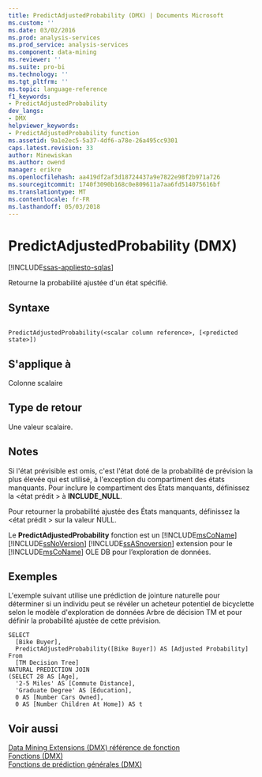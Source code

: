 ```yaml
---
title: PredictAdjustedProbability (DMX) | Documents Microsoft
ms.custom: ''
ms.date: 03/02/2016
ms.prod: analysis-services
ms.prod_service: analysis-services
ms.component: data-mining
ms.reviewer: ''
ms.suite: pro-bi
ms.technology: ''
ms.tgt_pltfrm: ''
ms.topic: language-reference
f1_keywords:
- PredictAdjustedProbability
dev_langs:
- DMX
helpviewer_keywords:
- PredictAdjustedProbability function
ms.assetid: 9a1e2ec5-5a37-4df6-a78e-26a495cc9301
caps.latest.revision: 33
author: Minewiskan
ms.author: owend
manager: erikre
ms.openlocfilehash: aa419df2af3d18724437a9e7822e98f2b971a726
ms.sourcegitcommit: 1740f3090b168c0e809611a7aa6fd514075616bf
ms.translationtype: MT
ms.contentlocale: fr-FR
ms.lasthandoff: 05/03/2018
---
```

# <a name="predictadjustedprobability-dmx"></a>PredictAdjustedProbability (DMX)
[!INCLUDE[ssas-appliesto-sqlas](../includes/ssas-appliesto-sqlas.md)]

  Retourne la probabilité ajustée d'un état spécifié.  
  
## <a name="syntax"></a>Syntaxe  
  
```  
  
PredictAdjustedProbability(<scalar column reference>, [<predicted state>])  
```  
  
## <a name="applies-to"></a>S'applique à  
 Colonne scalaire  
  
## <a name="return-type"></a>Type de retour  
 Une valeur scalaire.  
  
## <a name="remarks"></a>Notes  
 Si l'état prévisible est omis, c'est l'état doté de la probabilité de prévision la plus élevée qui est utilisé, à l'exception du compartiment des états manquants. Pour inclure le compartiment des États manquants, définissez la \<état prédit > à **INCLUDE_NULL**.  
  
 Pour retourner la probabilité ajustée des États manquants, définissez la \<état prédit > sur la valeur NULL.  
  
 Le **PredictAdjustedProbability** fonction est un [!INCLUDE[msCoName](../includes/msconame-md.md)] [!INCLUDE[ssNoVersion](../includes/ssnoversion-md.md)] [!INCLUDE[ssASnoversion](../includes/ssasnoversion-md.md)] extension pour le [!INCLUDE[msCoName](../includes/msconame-md.md)] OLE DB pour l’exploration de données.  
  
## <a name="examples"></a>Exemples  
 L'exemple suivant utilise une prédiction de jointure naturelle pour déterminer si un individu peut se révéler un acheteur potentiel de bicyclette selon le modèle d'exploration de données Arbre de décision TM et pour définir la probabilité ajustée de cette prévision.  
  
```  
SELECT  
  [Bike Buyer],  
  PredictAdjustedProbability([Bike Buyer]) AS [Adjusted Probability]  
From  
  [TM Decision Tree]  
NATURAL PREDICTION JOIN  
(SELECT 28 AS [Age],  
  '2-5 Miles' AS [Commute Distance],  
  'Graduate Degree' AS [Education],  
  0 AS [Number Cars Owned],  
  0 AS [Number Children At Home]) AS t  
```  
  
## <a name="see-also"></a>Voir aussi  
 [Data Mining Extensions &#40;DMX&#41; référence de fonction](../dmx/data-mining-extensions-dmx-function-reference.md)   
 [Fonctions &#40;DMX&#41;](../dmx/functions-dmx.md)   
 [Fonctions de prédiction générales &#40;DMX&#41;](../dmx/general-prediction-functions-dmx.md)  
  
  
